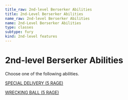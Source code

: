 ```yaml
---
title_raw: 2nd-level Berserker Abilities
title: 2nd-Level Berserker Abilities
name_raw: 2nd-level Berserker Abilities
name: 2nd-Level Berserker Abilities
type: classes
subtype: fury
kind: 2nd-level features
---
```


# 2nd-level Berserker Abilities

Choose one of the following abilities.

[SPECIAL DELIVERY (5 RAGE)](./Special%20Delivery.md)

[WRECKING BALL (5 RAGE)](./Wrecking%20Ball.md)
